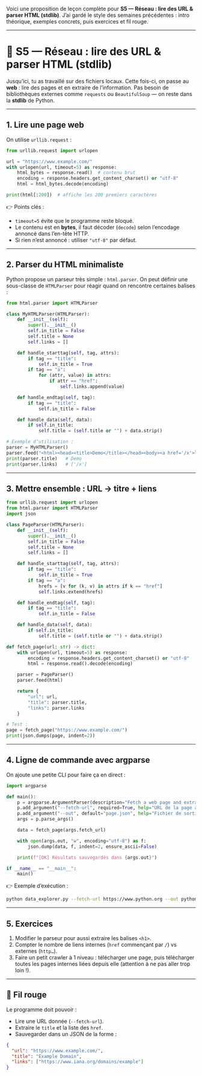 Voici une proposition de leçon complète pour **S5 — Réseau : lire des URL & parser HTML (stdlib)**.
J’ai gardé le style des semaines précédentes : intro théorique, exemples concrets, puis exercices et fil rouge.

---

# 📡 S5 — Réseau : lire des URL & parser HTML (stdlib)

Jusqu’ici, tu as travaillé sur des fichiers locaux. Cette fois-ci, on passe au **web** : lire des pages et en extraire de l’information. Pas besoin de bibliothèques externes comme `requests` ou `BeautifulSoup` — on reste dans la **stdlib** de Python.

---

## 1. Lire une page web

On utilise `urllib.request` :

```python
from urllib.request import urlopen

url = "https://www.example.com/"
with urlopen(url, timeout=5) as response:
    html_bytes = response.read()  # contenu brut
    encoding = response.headers.get_content_charset() or "utf-8"
    html = html_bytes.decode(encoding)

print(html[:200])  # affiche les 200 premiers caractères
```

👉 Points clés :

- `timeout=5` évite que le programme reste bloqué.
- Le contenu est en **bytes**, il faut décoder (`decode`) selon l’encodage annoncé dans l’en-tête HTTP.
- Si rien n’est annoncé : utiliser `"utf-8"` par défaut.

---

## 2. Parser du HTML minimaliste

Python propose un parseur très simple : `html.parser`. On peut définir une sous-classe de `HTMLParser` pour réagir quand on rencontre certaines balises :

```python
from html.parser import HTMLParser

class MyHTMLParser(HTMLParser):
    def __init__(self):
        super().__init__()
        self.in_title = False
        self.title = None
        self.links = []

    def handle_starttag(self, tag, attrs):
        if tag == "title":
            self.in_title = True
        if tag == "a":
            for (attr, value) in attrs:
                if attr == "href":
                    self.links.append(value)

    def handle_endtag(self, tag):
        if tag == "title":
            self.in_title = False

    def handle_data(self, data):
        if self.in_title:
            self.title = (self.title or "") + data.strip()

# Exemple d’utilisation :
parser = MyHTMLParser()
parser.feed("<html><head><title>Demo</title></head><body><a href='/x'>link</a></body></html>")
print(parser.title)   # Demo
print(parser.links)   # ['/x']
```

---

## 3. Mettre ensemble : URL → titre + liens

```python
from urllib.request import urlopen
from html.parser import HTMLParser
import json

class PageParser(HTMLParser):
    def __init__(self):
        super().__init__()
        self.in_title = False
        self.title = None
        self.links = []

    def handle_starttag(self, tag, attrs):
        if tag == "title":
            self.in_title = True
        if tag == "a":
            hrefs = [v for (k, v) in attrs if k == "href"]
            self.links.extend(hrefs)

    def handle_endtag(self, tag):
        if tag == "title":
            self.in_title = False

    def handle_data(self, data):
        if self.in_title:
            self.title = (self.title or "") + data.strip()

def fetch_page(url: str) -> dict:
    with urlopen(url, timeout=5) as response:
        encoding = response.headers.get_content_charset() or "utf-8"
        html = response.read().decode(encoding)

    parser = PageParser()
    parser.feed(html)

    return {
        "url": url,
        "title": parser.title,
        "links": parser.links
    }

# Test :
page = fetch_page("https://www.example.com/")
print(json.dumps(page, indent=2))
```

---

## 4. Ligne de commande avec argparse

On ajoute une petite CLI pour faire ça en direct :

```python
import argparse

def main():
    p = argparse.ArgumentParser(description="Fetch a web page and extract links")
    p.add_argument("--fetch-url", required=True, help="URL de la page à analyser")
    p.add_argument("--out", default="page.json", help="Fichier de sortie JSON")
    args = p.parse_args()

    data = fetch_page(args.fetch_url)

    with open(args.out, "w", encoding="utf-8") as f:
        json.dump(data, f, indent=2, ensure_ascii=False)

    print(f"[OK] Résultats sauvegardés dans {args.out}")

if __name__ == "__main__":
    main()
```

👉 Exemple d’exécution :

```bash
python data_explorer.py --fetch-url https://www.python.org --out python.json
```

---

## 5. Exercices

1. Modifier le parseur pour aussi extraire les balises `<h1>`.
2. Compter le nombre de liens internes (`href` commençant par `/`) vs externes (`http…`).
3. Faire un petit crawler à 1 niveau : télécharger une page, puis télécharger toutes les pages internes liées depuis elle (attention à ne pas aller trop loin !).

---

## 🎯 Fil rouge

Le programme doit pouvoir :

- Lire une URL donnée (`--fetch-url`).
- Extraire le `title` et la liste des `href`.
- Sauvegarder dans un JSON de la forme :

```json
{
  "url": "https://www.example.com/",
  "title": "Example Domain",
  "links": ["https://www.iana.org/domains/example"]
}
```

